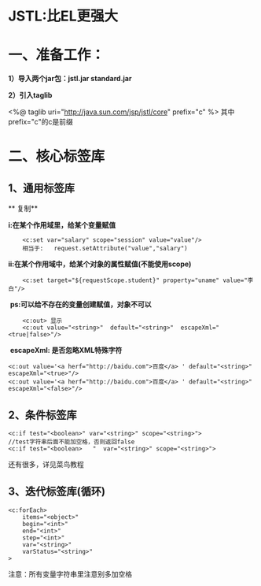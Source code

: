 

# JSTL:比EL更强大

# **一、准备工作：**

**1）导入两个jar包：jstl.jar     standard.jar** 

**2）引入taglib** 

<%@ taglib uri="http://java.sun.com/jsp/jstl/core" prefix="c" %> 其中 prefix="c"的c是前缀 

# **二、核心标签库**

## **1、通用标签库**

** 复制**

**i:在某个作用域里，给某个变量赋值**

```
    <c:set var="salary" scope="session" value="value"/>   
    相当于:   request.setAttribute("value","salary")
```

  **ii:在某个作用域中，给某个对象的属性赋值(不能使用scope)**

```
    <c:set target="${requestScope.student}" property="uname" value="李白"/>
```

​        **ps:可以给不存在的变量创建赋值，对象不可以**

```
    <c:out> 显示 
    <c:out value="<string>"  default="<string>"  escapeXml="<true|false>"/>
```

​    **escapeXml:	是否忽略XML特殊字符**

```
<c:out value='<a herf="http://baidu.com">百度</a> ' default="<string>"  escapeXml="<true>"/>       
<c:out value='<a herf="http://baidu.com">百度</a> ' default="<string>"  escapeXml="<false>"/>
```



## 2、条件标签库

```
<c:if test="<boolean>" var="<string>" scope="<string>">
//test字符串后面不能加空格，否则返回false 
<c:if test="<boolean>   "  var="<string>" scope="<string>"> 
```

还有很多，详见菜鸟教程

## 3、迭代标签库(循环)

```
<c:forEach>  
    items="<object>"  
    begin="<int>"   
    end="<int>"  
    step="<int>"  
    var="<string>" 
    varStatus="<string>"
>
```

注意：所有变量字符串里注意别多加空格